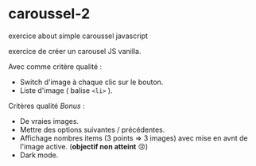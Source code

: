 # caroussel-2
exercice about simple caroussel javascript

exercice de créer un carousel JS vanilla.

Avec comme critère qualité :
* Switch d'image à chaque clic sur le bouton.
* Liste d'image ( balise `<li>` ).

Critères qualité *Bonus* :
* De vraies images.
* Mettre des options suivantes / précédentes.
* Affichage nombres items (3 points => 3 images) avec mise en avnt de l'image active. (**objectif non atteint** :cry:)
* Dark mode.
